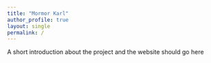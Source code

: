 ```yaml
---
title: "Mormor Karl"
author_profile: true
layout: single
permalink: /
---
```


A short introduction about the project and the website should go here